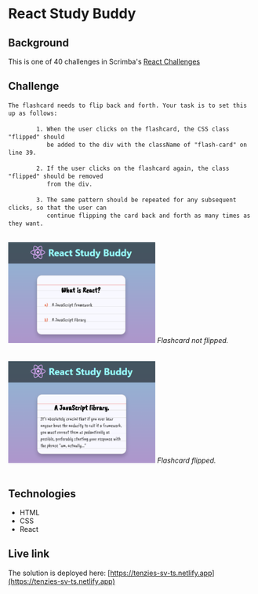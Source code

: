 # React Study Buddy

## Background
This is one of 40 challenges in Scrimba's <a href="https://v2.scrimba.com/react-challenges-c02n">React Challenges</a> 

## Challenge

```
The flashcard needs to flip back and forth. Your task is to set this up as follows: 
    
        1. When the user clicks on the flashcard, the CSS class "flipped" should 
           be added to the div with the className of "flash-card" on line 39. 
           
        2. If the user clicks on the flashcard again, the class "flipped" should be removed 
           from the div. 
           
        3. The same pattern should be repeated for any subsequent clicks, so that the user can 
           continue flipping the card back and forth as many times as they want. 
```

<br/>
<img src="./study-buddy-1.png" alt="Flashcard not flipped." width="300px"/>
<em>Flashcard not flipped.</em>
<br/>
<br/>
<br/>
<img src="./study-buddy-2.png" alt="Flashcard flipped." width="300px"/>
<em>Flashcard flipped.</em>
<br/>
<br/>

## Technologies
- HTML
- CSS
- React

## Live link
The solution is deployed here:
[https://tenzies-sv-ts.netlify.app](https://tenzies-sv-ts.netlify.app)
